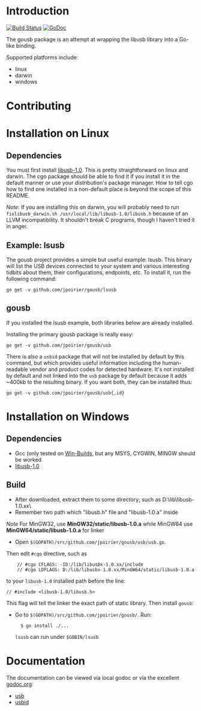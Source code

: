 Introduction
============

[![Build Status][ciimg]][ci]
[![GoDoc][docimg]][doc]

The gousb package is an attempt at wrapping the libusb library into a Go-like binding.

Supported platforms include:

- linux
- darwin
- windows

[ciimg]:  https://travis-ci.org/jpoirier/gousb.svg?branch=master
[ci]:     https://travis-ci.org/jpoirier/gousb
[docimg]: https://godoc.org/github.com/jpoirier/gousb?status.svg
[doc]:    https://godoc.org/github.com/jpoirier/gousb

Contributing
============


Installation on Linux
=====================

Dependencies
------------
You must first install [libusb-1.0](http://libusb.org/wiki/libusb-1.0).  This is pretty straightforward on linux and darwin.  The cgo package should be able to find it if you install it in the default manner or use your distribution's package manager.  How to tell cgo how to find one installed in a non-default place is beyond the scope of this README.

*Note*: If you are installing this on darwin, you will probably need to run `fixlibusb_darwin.sh /usr/local/lib/libusb-1.0/libusb.h` because of an LLVM incompatibility.  It shouldn't break C programs, though I haven't tried it in anger.

Example: lsusb
--------------
The gousb project provides a simple but useful example: lsusb.  This binary will list the USB devices connected to your system and various interesting tidbits about them, their configurations, endpoints, etc.  To install it, run the following command:

    go get -v github.com/jpoirier/gousb/lsusb

gousb
-----
If you installed the lsusb example, both libraries below are already installed.

Installing the primary gousb package is really easy:

    go get -v github.com/jpoirier/gousb/usb

There is also a `usbid` package that will not be installed by default by this command, but which provides useful information including the human-readable vendor and product codes for detected hardware.  It's not installed by default and not linked into the `usb` package by default because it adds ~400kb to the resulting binary.  If you want both, they can be installed thus:

    go get -v github.com/jpoirier/gousb/usb{,id}

Installation on Windows
=======================

Dependencies
------------
- Gcc (only tested on [Win-Builds](http://win-builds.org/), but any MSYS, CYGWIN, MINGW should be worked
- [libusb-1.0](http://sourceforge.net/projects/libusb/files/libusb-1.0/)

Build
-----

- After downloaded, extract them to some directory; such as D:\lib\libusb-1.0.xx\
- Remember two path which "libusb.h" file and "libusb-1.0.a" inside

*Note* For MinGW32, use **MinGW32/static/libusb-1.0.a** while MinGW64 use **MinGW64/static/libusb-1.0.a** for linker

- Open `$(GOPATH)/src/github.com/jpoirier/gousb/usb/usb.go`. 

Then edit `#cgo` directive, such as

        // #cgo CFLAGS: -ID:/lib/libusbx-1.0.xx/include
        // #cgo LDFLAGS: D:/lib/libusbx-1.0.xx/MinGW64/static/libusb-1.0.a


to your `libusb-1.0` installed path before the line:

    // #include <libusb-1.0/libusb.h>

This flag will tell the linker the exact path of static library.
Then install `gousb`:

- Go to `$(GOPATH)/src/github.com/jpoirier/gousb/`. Run:

        $ go install ./...
		
	`lsusb` can run under `$GOBIN/lsusb`

Documentation
=============
The documentation can be viewed via local godoc or via the excellent [godoc.org](http://godoc.org/):

- [usb](http://godoc.org/github.com/jpoirier/gousb/usb)
- [usbid](http://godoc.org/pkg/github.com/jpoirier/gousb/usbid)
